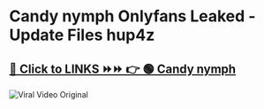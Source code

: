 
 # Candy nymph Onlyfans Leaked - Update Files hup4z

## <h2><a href="https://clipsfans.com/Candy_nymph&ref=git">🔗 Click to LINKS ⏩⏩ 👉 🟢 Candy nymph </a></h2>

<a href="https://clipsfans.com/Candy_nymph&ref=git" rel="nofollow" data-target="animated-image.originalLink"><img src="https://i.ibb.co.com/xMMVF88/686577567.gif" alt="Viral Video Original" style="max-width: 100%; display: inline-block;" data-target="animated-image.originalImage"></a>

